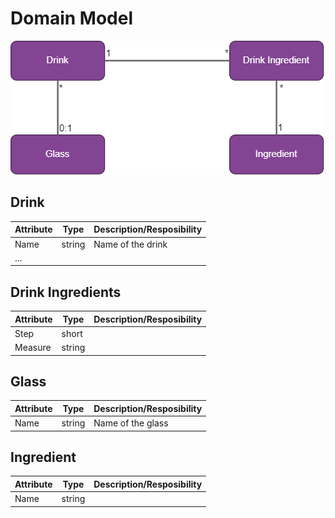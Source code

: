 # Domain Model

![Domain Model](Domain-Model.drawio.png)

## Drink

| Attribute | Type   | Description/Resposibility |
| --------- | -----  | ------------------------- |
| Name      | string | Name of the drink |
| ... | |


## Drink Ingredients

| Attribute | Type   | Description/Resposibility |
| --------- | -----  | ------------------------- |
| Step      | short  | |
| Measure   | string | |

## Glass

| Attribute | Type   | Description/Resposibility |
| --------- | -----  | ------------------------- |
| Name      | string | Name of the glass |

## Ingredient

| Attribute | Type   | Description/Resposibility |
| --------- | -----  | ------------------------- |
| Name      | string | |
